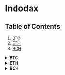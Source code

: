 # Indodax

## Table of Contents
1. [BTC](#btc)
1. [ETH](#eth)
1. [BCH](#bch)

<details id="btc">
  <summary><b>BTC</b></summary>

```18KKGv4b7QRgHNqKzpKDt4zNR6Et5NzC3M```
</details>

<details id="eth">
  <summary><b>ETH</b></summary>

```0x77feaa767d10dab4b42e68e264afbf012309f02e```
</details>

<details id="bch">
  <summary><b>BCH</b></summary>

```bitcoincash:qzh8th4sy3u497cfuam4pl5n5hzux8hwqvtk4ygk32```
</details>
